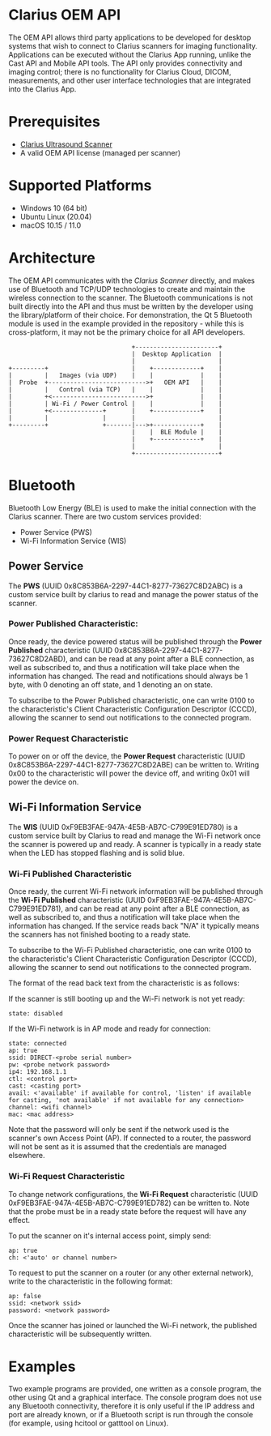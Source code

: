 Clarius OEM API
===============

The OEM API allows third party applications to be developed for desktop systems that wish to connect to Clarius scanners for imaging functionality. Applications can be executed without the Clarius App running, unlike the Cast API and Mobile API tools. The API only provides connectivity and imaging control; there is no functionality for Clarius Cloud, DICOM, measurements, and other user interface technologies that are integrated into the Clarius App.

# Prerequisites

- [Clarius Ultrasound Scanner](https://clarius.com/)
- A valid OEM API license (managed per scanner)

# Supported Platforms

- Windows 10 (64 bit)
- Ubuntu Linux (20.04)
- macOS 10.15 / 11.0

# Architecture

The OEM API communicates with the _Clarius Scanner_ directly, and makes use of Bluetooth and TCP/UDP technologies to create and maintain the wireless connection to the scanner. The Bluetooth communications is not built directly into the API and thus must be written by the developer using the library/platform of their choice. For demonstration, the Qt 5 Bluetooth module is used in the example provided in the repository - while this is cross-platform, it may not be the primary choice for all API developers.

                                      +-----------------------+
                                      |  Desktop Application  |
                                      |                       |
    +---------+                       |    +-------------+    |
    |         |   Images (via UDP)    |    |             |    |
    |  Probe  +--------------------------->+   OEM API   |    |
    |         |   Control (via TCP)   |    |             |    |
    |         +<-------------------------->+             |    |
    |         | Wi-Fi / Power Control |    |             |    |
    |         +<--------------+       |    +-------------+    |
    |         |               |       |                       |
    +---------+               +-------|--->+-------------+    |
                                      |    |  BLE Module |    |
                                      |    +-------------+    |
                                      |                       |
                                      +-----------------------+

# Bluetooth

Bluetooth Low Energy (BLE) is used to make the initial connection with the Clarius scanner. There are two custom services provided:
- Power Service (PWS)
- Wi-Fi Information Service (WIS)

## Power Service

The __PWS__ (UUID 0x8C853B6A-2297-44C1-8277-73627C8D2ABC) is a custom service built by clarius to read and manage the power status of the scanner.

### Power Published Characteristic:
Once ready, the device powered status will be published through the __Power Published__ characteristic (UUID 0x8C853B6A-2297-44C1-8277-73627C8D2ABD), and can be read at any point after a BLE connection, as well as subscribed to, and thus a notification will take place when the information has changed. The read and notifications should always be 1 byte, with 0 denoting an off state, and 1 denoting an on state.

To subscribe to the Power Published characteristic, one can write 0100 to the characteristic's Client Characteristic Configuration Descriptor (CCCD), allowing the scanner to send out notifications to the connected program.

### Power Request Characteristic
To power on or off the device, the __Power Request__ characteristic (UUID 0x8C853B6A-2297-44C1-8277-73627C8D2ABE) can be written to. Writing 0x00 to the characteristic will power the device off, and writing 0x01 will power the device on.

## Wi-Fi Information Service
The __WIS__ (UUID 0xF9EB3FAE-947A-4E5B-AB7C-C799E91ED780) is a custom service built by Clarius to read and manage the Wi-Fi network once the scanner is powered up and ready. A scanner is typically in a ready state when the LED has stopped flashing and is solid blue.

### Wi-Fi Published Characteristic
Once ready, the current Wi-Fi network information will be published through the __Wi-Fi Published__ characteristic (UUID 0xF9EB3FAE-947A-4E5B-AB7C-C799E91ED781), and can be read at any point after a BLE connection, as well as subscribed to, and thus a notification will take place when the information has changed. If the service reads back "N/A" it typically means the scanners has not finished booting to a ready state.

To subscribe to the Wi-Fi Published characteristic, one can write 0100 to the characteristic's Client Characteristic Configuration Descriptor (CCCD), allowing the scanner to send out notifications to the connected program.

The format of the read back text from the characteristic is as follows:

If the scanner is still booting up and the Wi-Fi network is not yet ready:
```
state: disabled
```

If the Wi-Fi network is in AP mode and ready for connection:
```
state: connected
ap: true
ssid: DIRECT-<probe serial number>
pw: <probe network password>
ip4: 192.168.1.1
ctl: <control port>
cast: <casting port>
avail: <'available' if available for control, 'listen' if available for casting, 'not available' if not available for any connection>
channel: <wifi channel>
mac: <mac address>
```
Note that the password will only be sent if the network used is the scanner's own Access Point (AP). If connected to a router, the password will not be sent as it is assumed that the credentials are managed elsewhere.

### Wi-Fi Request Characteristic
To change network configurations, the __Wi-Fi Request__ characteristic (UUID 0xF9EB3FAE-947A-4E5B-AB7C-C799E91ED782) can be written to. Note that the probe must be in a ready state before the request will have any effect.

To put the scanner on it's internal access point, simply send:
```
ap: true
ch: <'auto' or channel number>
```

To request to put the scanner on a router (or any other external network), write to the characteristic in the following format:
```
ap: false
ssid: <network ssid>
password: <network password>
```

Once the scanner has joined or launched the Wi-Fi network, the published characteristic will be subsequently written.

# Examples

Two example programs are provided, one written as a console program, the other using Qt and a graphical interface. The console program does not use any Bluetooth connectivity, therefore it is only useful if the IP address and port are already known, or if a Bluetooth script is run through the console (for example, using hcitool or gatttool on Linux).
